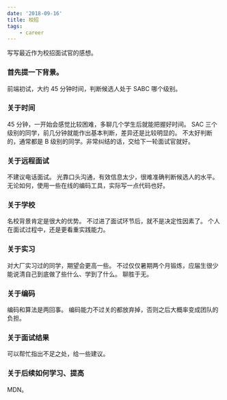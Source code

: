 ```yaml
---
date: '2018-09-16'
title: 校招
tags:
    - career
---
```


写写最近作为校招面试官的感想。

### 首先提一下背景。
前端初试，大约 45 分钟时间，判断候选人处于 SABC 哪个级别。

### 关于时间
45 分钟，一开始会感觉比较困难，多聊几个学生后就能把握好时间。
SAC 三个级别的同学，前几分钟就能作出基本判断，差异还是比较明显的。
不太好判断的，通常都是 B 级别的同学。非常纠结的话，交给下一轮面试官就好。

### 关于远程面试
不建议电话面试。
光靠口头沟通，有效信息太少，很难准确判断候选人的水平。
无论如何，使用一些在线的编码工具，实际写一点代码也好。

### 关于学校
名校背景肯定是很大的优势。
不过进了面试环节后，就不是决定性因素了。
个人在面试过程中，还是更看重实践能力。

### 关于实习
对大厂实习过的同学，期望会更高一些。
不过仅仅暑期两个月锻炼，应届生很少能说清自己到底做了些什么、学到了什么。
聊胜于无。

### 关于编码
编码和算法是两回事。
编码能力不过关的都放弃掉，否则之后大概率变成团队的负担。

### 关于面试结果
可以帮忙指出不足之处，给一些建议。

### 关于后续如何学习、提高
MDN。
